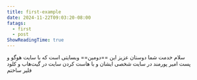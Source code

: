 ```yaml
---
title: first-example
date: 2024-11-22T09:03:20-08:00
fatags:
  - first
  - post
ShowReadingTime: true
---
```

سلام خدمت شما دوستان عزیز 
این ==دومین== وبسایتی است که با سایت هوگو و پست امیر پورمند در سایت شخصی ایشان و با هاست کردن سایت در گیت‌هاب و کلود فلیر ساختم